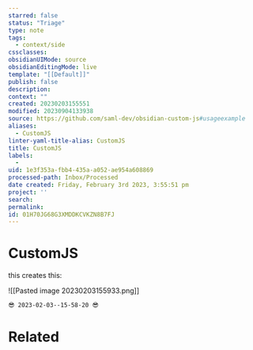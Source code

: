 ```yaml
---
starred: false
status: "Triage"
type: note
tags:
  - context/side
cssclasses: 
obsidianUIMode: source
obsidianEditingMode: live
template: "[[Default]]"
publish: false
description: 
context: ""
created: 20230203155551
modified: 20230904133938
source: https://github.com/saml-dev/obsidian-custom-js#usageexample
aliases:
  - CustomJS
linter-yaml-title-alias: CustomJS
title: CustomJS
labels:
  - 
uid: 1e3f353a-fbb4-435a-a052-ae954a608869
processed-path: Inbox/Processed
date created: Friday, February 3rd 2023, 3:55:51 pm
project: ''
search: 
permalink: 
id: 01H70JG68G3XMDDKCVKZN8B7FJ
---
```


# CustomJS

this creates this:

![[Pasted image 20230203155933.png]]

```bash
😎 2023-02-03--15-58-20 😎
```

# Related
